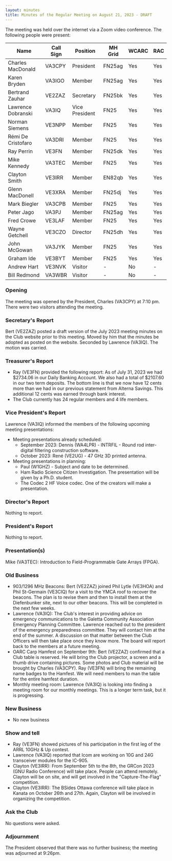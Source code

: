 ```yaml
---
layout: minutes
title: Minutes of the Regular Meeting on August 21, 2023 - DRAFT
---
```

The meeting was held over the internet via a Zoom video conference.
The following people were present:

| Name                   | Call Sign  | Position         | MH Grid | WCARC | RAC |
|------------------------|------------|------------------|---------|-------|-----|
| Charles MacDonald      | VA3CPY     | President        | FN25ag  | Yes   | Yes |
| Karen Bryden           | VA3IGO     | Member           | FN25ag  | Yes   | Yes |
| Bertrand Zauhar        | VE2ZAZ     | Secretary        | FN25bk  | Yes   | Yes |
| Lawrence Dobranski     | VA3IQ      | Vice President   | FN25    | Yes   | Yes |
| Norman Siemens         | VE3NPP     | Member           | FN25    | Yes   | Yes |
| Rémi De Cristofaro     | VA3DRI     | Member           | FN25    | Yes   | Yes |
| Ray Perrin             | VE3FN      | Member           | FN25dk  | Yes   | Yes |
| Mike Kennedy           | VA3TEC     | Member           | FN25    | Yes   | Yes |
| Clayton Smith          | VE3IRR     | Member           | EN82qb  | Yes   | Yes |
| Glenn MacDonell        | VE3XRA     | Member           | FN25dj  | Yes   | Yes |
| Mark Biegler           | VA3CPB     | Member           | FN25    | Yes   | Yes |
| Peter Jago             | VA3PJ      | Member           | FN25ag  | Yes   | Yes |
| Fred Crowe             | VE3LAF     | Member           | FN25    | Yes   | Yes |
| Wayne Getchell         | VE3CZO     | Director         | FN25dh  | Yes   | Yes |
| John McGowan           | VA3JYK     | Member           | FN25    | Yes   | Yes |
| Graham Ide             | VE3BYT     | Member           | FN25    | Yes   | Yes |
| Andrew Hart            | VE3NVK     | Visitor          |   -     | No    |  -  |
| Bill Redmond           | VA3WBR     | Visitor          |   -     | No    |  -  |

### Opening
The meeting was opened by the President, Charles (VA3CPY) at 7:10 pm.
There were two visitors attending the meeting.

### Secretary's Report
Bert (VE2ZAZ) posted a draft version of the July 2023 meeting minutes on the Club website prior to this meeting. Moved by him that the minutes be adopted as posted on the website. Seconded by Lawrence (VA3IQ). The motion was carried.

### Treasurer's Report
- Ray (VE3FN) provided the following report: As of July 31, 2023 we had $2734.06 in our Daily Banking Account.  We also had a total of $2107.60 in our two term deposits.  The bottom line is that we now have 12 cents more than we had in our previous statement from Alterna Savings.  This additional 12 cents was earned through bank interest.
- The Club currently has 24 regular members and 4 life members.

### Vice President's Report
Lawrence (VA3IQ) informed the members of the following upcoming meeting presentations:
- Meeting presentations already scheduled:
  - September 2023: Dennis (WA4LPR) - INTRFIL - Round rod inter-digital filtering construction software.
  - October 2023: René (VE2UG) - 47 GHz 3D printed antenna.
- Meeting presentations in planning:
  - Paul (W1GHZ) - Subject and date to be determined.
  - Ham Radio Science Citizen Investigation. The presentation will be given by a Ph.D. student.
  - The Codec 2 HF Voice codec. One of the creators will make a presentation.

### Director's Report
Nothing to report.

### President's Report
Nothing to report.

### Presentation(s)
Mike (VA3TEC): Introduction to Field-Programmable Gate Arrays (FPGA).

### Old Business
- 903/1296 MHz Beacons: Bert (VE2ZAZ) joined Phil Lytle (VE3HOA) and Phil St-Germain (VE3CIQ) for a visit to the YMCA roof to recover the beacons. The plan is to revise them and then to install them at the Diefenbunker site, next to our other beacons. This will be completed in the next few weeks.
- Lawrence (VA3IQ): The Club's interest in providing advice on emergency communications to the Galetta Community Association Emergency Planning Committee. Lawrence reached out to the president of the emergency preparedness committee. They will contact him at the end of the summer. A discussion on that matter between the Club Officers will then take place once they know more. The board will report back to the members at a future meeting.
- OARC Carp Hamfest on September 9th: Bert (VE2ZAZ) confirmed that a Club table is reserved. He will bring the Club projector, a screen and a thumb drive containing pictures. Some photos and Club material will be brought by Charles (VA3CPY). Ray (VE3FN) will bring the remaining name badges to the Hamfest. We will need members to man the table for the entire hamfest duration.
- Monthly meeting room: Lawrence (VA3IQ) is looking into finding a meeting room for our monthly meetings. This is a longer term task, but it is progressing.

### New Business
- No new business

### Show and tell
- Ray (VE3FN) showed pictures of his participation in the first leg of the ARRL 10GHz & Up contest.
- Lawrence (VA3IQ) reported that Icom are working on 10G and 24G transceiver modules for the IC-905.
- Clayton (VE3IRR): From September 5th to the 8th, the GRCon 2023 (GNU Radio Conference) will take place. People can attend remotely. Clayton will be on site, and will get involved in the "Capture-The-Flag" competition.
- Clayton (VE3IRR): The BSides Ottawa conference will take place in Kanata on October 26th and 27th. Again, Clayton will be involved in organizing the competition.

### Ask the Club
No questions were asked.

### Adjournment
The President observed that there was no further business; the meeting was adjourned at 9:26pm.
